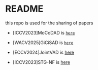 # README
this repo is used for the sharing of papers



- [ICCV2023]MoCoDAD is [`here`](/[ICCV2023]MoCoDAD)

- [WACV2025]GiCiSAD is [`here`](/[WACV2025]GiCiSAD)

- [ECCV2024]JointVAD is [here](/[ECCV2024]interleaving_wOCC_WS)

- [ICCV2023]STG-NF is [here](/[ICCV2023]STG-NF/)
